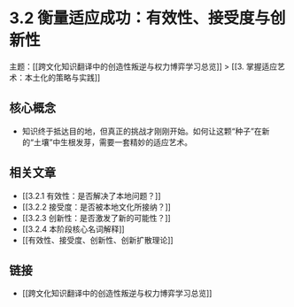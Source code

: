 # 3.2 衡量适应成功：有效性、接受度与创新性

主题：[[跨文化知识翻译中的创造性叛逆与权力博弈学习总览]] > [[3. 掌握适应艺术：本土化的策略与实践]]

## 核心概念

- 知识终于抵达目的地，但真正的挑战才刚刚开始。如何让这颗“种子”在新的“土壤”中生根发芽，需要一套精妙的适应艺术。

## 相关文章

- [[3.2.1 有效性：是否解决了本地问题？]]
- [[3.2.2 接受度：是否被本地文化所接纳？]]
- [[3.2.3 创新性：是否激发了新的可能性？]]
- [[3.2.4 本阶段核心名词解释]]
- [[有效性、接受度、创新性、创新扩散理论]]

## 链接

- [[跨文化知识翻译中的创造性叛逆与权力博弈学习总览]]
